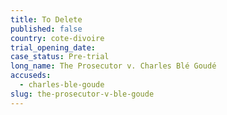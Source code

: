 ```yaml
---
title: To Delete
published: false
country: cote-divoire
trial_opening_date:
case_status: Pre-trial
long_name: The Prosecutor v. Charles Blé Goudé
accuseds:
  - charles-ble-goude
slug: the-prosecutor-v-ble-goude
---
```



